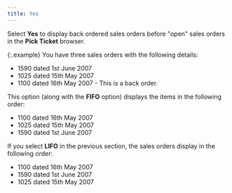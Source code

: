 ```yaml
---
title: Yes
---
```



Select **Yes** to display back ordered  sales orders before "open" sales orders in the **Pick 
 Ticket** browser.


{:.example}
You have three sales orders with the following details:

- 1590 dated 1st June  2007
- 1025 dated 15th May  2007
- 1100 dated 16th May  2007 - This is a back order.



This option (along with the **FIFO**  option) displays the items in the following order:

- 1100 dated 16th May  2007
- 1025 dated 15th May  2007
- 1590 dated 1st June  2007



If you select **LIFO** in the previous section, the sales orders display in the following  order:

- 1100 dated 16th May  2007
- 1590 dated 1st June  2007
- 1025 dated 15th May  2007
